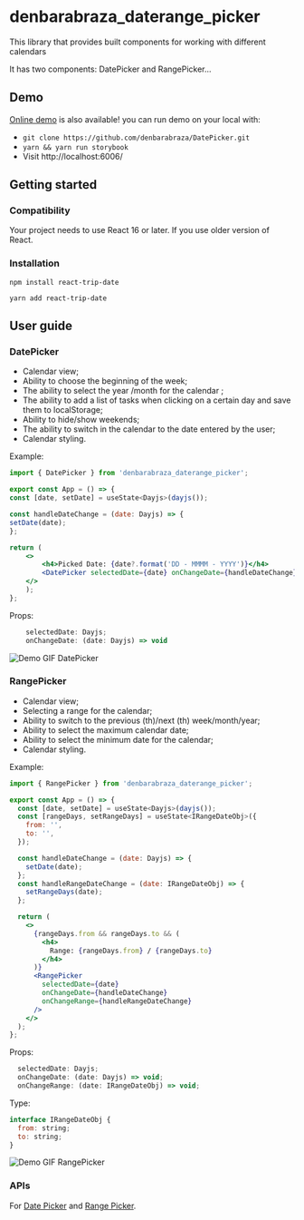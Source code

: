 # denbarabraza_daterange_picker

This library that provides built components for working with different calendars

It has two components: DatePicker and RangePicker...

## Demo

[Online demo](https://denbarabraza-picker.vercel.app) is also available! you can run demo on your local with:

- `git clone https://github.com/denbarabraza/DatePicker.git`
- `yarn && yarn run storybook`
- Visit http://localhost:6006/

## Getting started

### Compatibility

Your project needs to use React 16 or later. If you use older version of React.

### Installation

`npm install react-trip-date`

`yarn add react-trip-date`

## User guide

### DatePicker

- Calendar view;
- Ability to choose the beginning of the week;
- The ability to select the year /month for the calendar ;
- The ability to add a list of tasks when clicking on a certain day and save them to localStorage;
- Ability to hide/show weekends;
- The ability to switch in the calendar to the date entered by the user;
- Calendar styling.

Example:

``` jsx
import { DatePicker } from 'denbarabraza_daterange_picker';

export const App = () => {
const [date, setDate] = useState<Dayjs>(dayjs());

const handleDateChange = (date: Dayjs) => {
setDate(date);
};

return (
    <>
        <h4>Picked Date: {date?.format('DD - MMMM - YYYY')}</h4>
        <DatePicker selectedDate={date} onChangeDate={handleDateChange} />
    </>
    );
};
```

Props:

``` jsx
    selectedDate: Dayjs;
    onChangeDate: (date: Dayjs) => void
```

![Demo GIF DatePicker](https://imgur.com/A9NBbyC)

### RangePicker

- Calendar view;
- Selecting a range for the calendar;
- Ability to switch to the previous (th)/next (th) week/month/year;
- Ability to select the maximum calendar date;
- Ability to select the minimum date for the calendar;
- Calendar styling.

Example:

``` jsx
import { RangePicker } from 'denbarabraza_daterange_picker';

export const App = () => {
  const [date, setDate] = useState<Dayjs>(dayjs());
  const [rangeDays, setRangeDays] = useState<IRangeDateObj>({
    from: '',
    to: '',
  });

  const handleDateChange = (date: Dayjs) => {
    setDate(date);
  };
  const handleRangeDateChange = (date: IRangeDateObj) => {
    setRangeDays(date);
  };

  return (
    <>
      {rangeDays.from && rangeDays.to && (
        <h4>
          Range: {rangeDays.from} / {rangeDays.to}
        </h4>
      )}
      <RangePicker
        selectedDate={date}
        onChangeDate={handleDateChange}
        onChangeRange={handleRangeDateChange}
      />
    </>
  );
};
```

Props:

``` jsx
  selectedDate: Dayjs;
  onChangeDate: (date: Dayjs) => void;
  onChangeRange: (date: IRangeDateObj) => void;
```

Type:

``` jsx
interface IRangeDateObj {
  from: string;
  to: string;
}
```

![Demo GIF RangePicker](https://imgur.com/B6MpCJ7)

### APIs

For [Date Picker](https://denbarabraza-picker.vercel.app/?path=/story/reactcomponentlibrary-datepicker--date-picker-stories)
and [Range Picker](https://denbarabraza-picker.vercel.app/?path=/story/reactcomponentlibrary-rangepicker--range-picker-stories).



